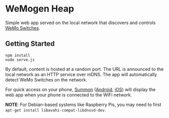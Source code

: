 WeMogen Heap
============

Simple web app served on the local network that discovers and controls [WeMo Switches](http://www.belkin.com/us/p/P-F7C027/).


Getting Started
---------------

    npm install
    node serve.js

By default, content is hosted at a random port. 
The URL is announced to the local network as an HTTP service over mDNS.
The app will automatically detect WeMo Switches on the network.

For quick access on your phone, [Summon](https://github.com/lab11/summon) ([Android](https://play.google.com/store/apps/details?id=edu.umich.eecs.lab11.summon), [iOS](https://itunes.apple.com/us/app/summon-lab11/id1051205682)) will display the web app when your phone is connected to the WiFi network.

__NOTE__: For Debian-based systems like Raspberry Pis, you may need to first `apt-get install libavahi-compat-libdnssd-dev`.

